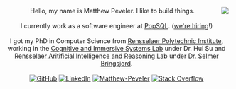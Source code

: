 <p align="center">
  <img align="right" src="https://github-readme-stats.vercel.app/api/top-langs?username=MasterOdin&hide=tex&langs_count=10&layout=compact" />
  Hello, my name is Matthew Peveler. I like to build things.
  <br /><br />I currently work as a software engineer at <a href="https://popsql.com">PopSQL</a>. (<a href="https://jobs.ashbyhq.com/popsql">we're hiring</a>!)
  <br /><br />I got my PhD in Computer Science from <a href="https://rpi.edu/">Rensselaer Polytechnic Institute</a>, working in the <a href="https://cisl.rpi.edu/">Cognitive and Immersive Systems Lab</a> under Dr. Hui Su and <a href="https://rair.cogsci.rpi.edu/">Rensselaer Aritificial Intelligence and Reasoning Lab</a> under <a href="https://homepages.rpi.edu/~brings/">Dr. Selmer Bringsjord</a>.
  <br /><br />
  <a href="https://github.com/MasterOdin" target="_blank"><img alt="GitHub" src="https://img.shields.io/badge/-@MasterOdin-181717?style=flat-square&logo=GitHub&logoColor=white"></a>
  <a href="https://www.linkedin.com/in/mpeveler" target="_blank"><img alt="LinkedIn" src="https://img.shields.io/badge/-LinkedIn-0077B5?style=flat-square&logo=Linkedin&logoColor=white"></a>
  <a href="https://www.researchgate.net/profile/Matthew-Peveler" target="_blank"><img alt="Matthew-Peveler" src="https://img.shields.io/badge/-ResearchGate-00CCBB?style=flat-square&logo=ResearchGate&logoColor=white"></a>
  <a href="https://stackoverflow.com/users/4616655/masterodin" target="_blank"><img alt="Stack Overflow" src="https://img.shields.io/badge/-Stack%20Overflow-FE7A16?style=flat-square&logo=Stack-Overflow&logoColor=white"></a>
</p>

<!--
**MasterOdin/MasterOdin** is a ✨ _special_ ✨ repository because its `README.md` (this file) appears on your GitHub profile.

Here are some ideas to get you started:

- 🔭 I’m currently working on ...
- 🌱 I’m currently learning ...
- 👯 I’m looking to collaborate on ...
- 🤔 I’m looking for help with ...
- 💬 Ask me about ...
- 📫 How to reach me: ...
- 😄 Pronouns: ...
- ⚡ Fun fact: ...
-->
